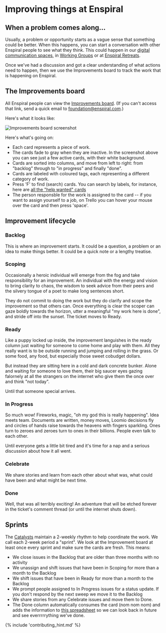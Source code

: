 # Improving things at Enspiral

## When a problem comes along...

Usually, a problem or opportunity starts as a vague sense that something could be better. When this happens, you can start a conversation with other Enspiral people to see what they think. This could happen in our [digital communication spaces](guides/comms_guidelines.md), in [Working Groups](guides/working_groups.md) or at [Enspiral Retreats](guides/retreats.md).

Once we've had a discussion and got a clear understanding of what actions need to happen, then we use the Improvements board to track the work that is happening on Enspiral.

## The Improvements board
All Enspiral people can view the [Improvements board](https://trello.com/b/btHeb35m/enspiral-improvements-board). (If you can't access that link, send a quick email to foundation@enspiral.com.)

Here's what it looks like:

![Improvements board screenshot](https://i.imgur.com/GewBNaQ.png)

Here's what's going on:

* Each card represents a piece of work.
* The cards fade to gray when they are inactive. In the screenshot above you can see just a few active cards, with their white background.
* Cards are sorted into columns, and move from left to right: from "backlog" through to "in progress" and finally "done".
* Cards are labeled with coloured tags, each representing a different category of work.
* Press 'F' to find (search) cards. You can search by labels, for instance, here are [all the "help wanted" cards](https://trello.com/b/btHeb35m/enspiral-improvements-board?menu=filter&filter=label:help%20wanted)
* The person responsble for the work is assigned to the card -- if you want to assign yourself to a job, on Trello you can hover your mouse over the card and then press 'space'.


## Improvement lifecycle

### Backlog
This is where an improvement starts. It could be a question, a problem or an idea to make things better. It could be a quick note or a lengthy treatise.

### Scoping
Occasionally a heroic individual will emerge from the fog and take responsibility for an improvement. An individual with the energy and vision to bring clarity to chaos, the wisdom to seek advice from their peers and the silvery tongue of a poet to make long sentences short.

They do not commit to doing the work but they do clarify and scope the improvement so that others can. Once everything is clear the scoper can gaze boldly towards the horizon, utter a meaningful "my work here is done", and stride off into the sunset. The ticket moves to Ready.

### Ready
Like a puppy locked up inside, the improvement languishes in the ready column just waiting for someone to come home and play with them. All they really want is to be outside running and jumping and rolling in the grass. Or some food, any food, but especially those sweet cobudget dollars. 

But instead they are sitting here in a cold and dark concrete bunker. Alone and waiting for someone to love them, their big saucer eyes gazing falornely at all the strangers on the internet who give them the once over and think "not today". 

Until that someone special arrives.

### In Progress
So much wow! Fireworks, magic, "oh my god this is really happening". Idea meets team. Documents are written, money moves, Loomio decisions fly and circles of hands raise towards the heavens with fingers sparkling. Ones turn to zeroes and zeroes turn to ones in their billions. People even talk to each other.

Until everyone gets a little bit tired and it's time for a nap and a serious discussion about how it all went.

### Celebrate
We share stories and learn from each other about what was, what could have been and what might be next time.

### Done
Well, that was all terribly exciting! An adventure that will be etched forever in the ticket's comment thread (or until the internet shuts down).

## Sprints

The [Catalysts](agreements/catalyst.md) maintain a 2-weekly rhythm to help coordinate the work. We call each 2-week period a "sprint". We look at the Improvement board at least once every sprint and make sure the cards are fresh. This means:

* We close issues in the Backlog that are older than three months with no activity
* We unassign and shift issues that have been in Scoping for more than a month to the Backlog
* We shift issues that have been in Ready for more than a month to the Backlog
* We prompt people assigned to In Progress issues for a status update. If you don't respond by the next sweep we move it to the Backlog
* We share stories from any Celebrate issues and move them to Done. 
* The Done column automatically consumes the card (nom nom nom) and adds the information to [this spreadsheet](https://docs.google.com/spreadsheets/u/2/d/1uX5vtcgtYHboO4Fxt0I2yAsedw6J0_MPMSwmwSIhClk/edit#gid=0) so we can look back in future and see everrrrrything we've done.



{% include 'contributing_hint.md' %}
